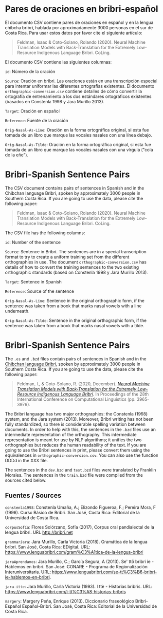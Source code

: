 # Pares de oraciones en bribri-español

El documento CSV contiene pares de oraciones en español y en la lengua chibcha bribri, hablada por aproximadamente 3000 personas en el sur de Costa Rica. Para usar estos datos por favor cite el siguiente artículo:

> Feldman, Isaac & Coto-Solano, Rolando (2020). Neural Machine Translation Models with Back-Translation for the Extremely Low-Resource Indigenous Language Bribri. CoLing.

El documento CSV contiene las siguientes columnas:

`id`: Número de la oración

`Source`: Oración en bribri. Las oraciones están en una transcripción especial para intentar uniformar las diferentes ortografías existentes. El documento `orthographic-conversion.csv` contiene detalles de cómo convertir la ortografía de entrenamiento a los dos estándares ortográficos existentes (basados en Constenla 1998 y Jara Murillo 2013).

`Target`: Oración en español

`Reference`: Fuente de la oración

`Orig-Nasal-As-Line`: Oración en la forma ortográfica original, si esta fue tomada de un libro que marque las vocales nasales con una línea debajo.

`Orig-Nasal-As-Tilde`: Oración en la forma ortográfica original, si esta fue tomada de un libro que marque las vocales nasales con una vírgula ("cola de la eñe").

# Bribri-Spanish Sentence Pairs

The CSV document contains pairs of sentences in Spanish and in the Chibchan language Bribri, spoken by approximately 3000 people in Southern Costa Rica. If you are going to use the data, please cite the following paper:

> Feldman, Isaac & Coto-Solano, Rolando (2020). Neural Machine Translation Models with Back-Translation for the Extremely Low-Resource Indigenous Language Bribri. CoLing.

The CSV file has the following columns:

`id`: Number of the sentence

`Source`: Sentence in Bribri. The sentences are in a special transcription format to try to create a uniform training set from the different orthographies in use. The document `orthographic-conversion.csv` has details of how to convert the training sentences to the two existing orthographic standards (based on Constenla 1998 y Jara Murillo 2013).

`Target`: Sentence in Spanish

`Reference`: Source of the sentence

`Orig-Nasal-As-Line`: Sentence in the original orthographic form, if the sentence was taken from a book that marks nasal vowels with a line underneath.

`Orig-Nasal-As-Tilde`: Sentence in the original orthographic form, if the sentence was taken from a book that marks nasal vowels with a tilde.

# Bribri-Spanish Sentence Pairs

The `.es` and `.bzd` files contain pairs of sentences in Spanish and in the [Chibchan language Bribri](https://en.wikipedia.org/wiki/Bribri_language), spoken by approximately 3000 people in Southern Costa Rica. If you are going to use the data, please cite the following paper:

> Feldman, I., & Coto-Solano, R. (2020, December). [_Neural Machine Translation Models with Back-Translation for the Extremely Low-Resource Indigenous Language Bribri_](https://www.aclweb.org/anthology/2020.coling-main.351/). In Proceedings of the 28th International Conference on Computational Linguistics (pp. 3965-3976).

The Bribri language has two major orthographies: the Constenla (1998) system, and the Jara system (2013). Moreover, Bribri writing has not been fully standardized, so there is considerable spelling variation between documents. In order to help with this, the sentences in the `.bzd` files use an intermediate representation of the orthography. This intermediate representation is meant for use by NLP algorithms; it unifies the two orthographies but reduces the human readability of the text. If you are going to use the Bribri sentences in print, please convert them using the equivalences in `orthographic-conversion.csv`. You can also use the function DDDd in the XXX file.

The sentences in the `dev.bzd` and `test.bzd` files were translated by Franklin Morales. The sentences in the `train.bzd` file were compiled from the sources cited below.

Fuentes / Sources
------

`constenla1998`: Constenla Umaña, A.; Elizondo Figueroa, F.; Pereira Mora, F (1998). Curso Básico de Bribri. San José, Costa Rica: Editorial de la Universidad de Costa Rica.

`corpusSofía`: Flores Solórzano, Sofía (2017), Corpus oral pandialectal de la lengua bribri. URL http://bribri.net

`grammarJara`: Jara Murillo, Carla Victoria (2018). Gramática de la lengua bribri. San José, Costa Rica: EDigital. URL: https://www.lenguabribri.com/gram%C3%A1tica-de-la-lengua-bribri

`jaraAprendamos`: Jara Murillo, C.; García Segura, A (2013). Se' ttö́ bribri ie - Hablemos en bribri. San José: CONARE - Programa de Regionalización Interuniversitaria. URL: https://www.lenguabribri.com/se-tt%C3%B6-bribri-ie-hablemos-en-bribri.

`jara-itte`: Jara Murillo, Carla Victoria (1993). I ttè - Historias bribris. URL: https://www.lenguabribri.com/i-tt%C3%A8-historias-bribris

`margery`: Margery Peña, Enrique (2013). Diccionario fraseológico Bribri-Español Español-Bribri. San José, Costa Rica: Editorial de la Universidad de Costa Rica.
